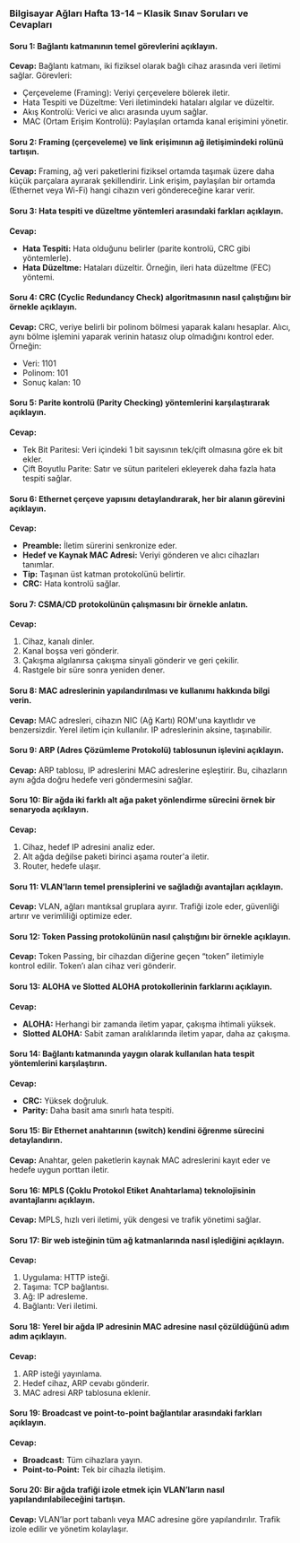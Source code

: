 ### Bilgisayar Ağları Hafta 13-14 – Klasik Sınav Soruları ve Cevapları

#### Soru 1: Bağlantı katmanının temel görevlerini açıklayın.
**Cevap:** Bağlantı katmanı, iki fiziksel olarak bağlı cihaz arasında veri iletimi sağlar. Görevleri:
- Çerçeveleme (Framing): Veriyi çerçevelere bölerek iletir.
- Hata Tespiti ve Düzeltme: Veri iletimindeki hataları algılar ve düzeltir.
- Akış Kontrolü: Verici ve alıcı arasında uyum sağlar.
- MAC (Ortam Erişim Kontrolü): Paylaşılan ortamda kanal erişimini yönetir.

#### Soru 2: Framing (çerçeveleme) ve link erişimının ağ iletişimindeki rolünü tartışın.
**Cevap:** Framing, ağ veri paketlerini fiziksel ortamda taşımak üzere daha küçük parçalara ayırarak şekillendirir. Link erişim, paylaşılan bir ortamda (Ethernet veya Wi-Fi) hangi cihazın veri göndereceğine karar verir.

#### Soru 3: Hata tespiti ve düzeltme yöntemleri arasındaki farkları açıklayın.
**Cevap:**
- **Hata Tespiti:** Hata olduğunu belirler (parite kontrolü, CRC gibi yöntemlerle).
- **Hata Düzeltme:** Hataları düzeltir. Örneğin, ileri hata düzeltme (FEC) yöntemi.

#### Soru 4: CRC (Cyclic Redundancy Check) algoritmasının nasıl çalıştığını bir örnekle açıklayın.
**Cevap:** CRC, veriye belirli bir polinom bölmesi yaparak kalanı hesaplar. Alıcı, aynı bölme işlemini yaparak verinin hatasız olup olmadığını kontrol eder. Örneğin:
- Veri: 1101
- Polinom: 101
- Sonuç kalan: 10

#### Soru 5: Parite kontrolü (Parity Checking) yöntemlerini karşılaştırarak açıklayın.
**Cevap:**
- Tek Bit Paritesi: Veri içindeki 1 bit sayısının tek/çift olmasına göre ek bit ekler.
- Çift Boyutlu Parite: Satır ve sütun pariteleri ekleyerek daha fazla hata tespiti sağlar.

#### Soru 6: Ethernet çerçeve yapısını detaylandırarak, her bir alanın görevini açıklayın.
**Cevap:**
- **Preamble:** İletim sürerini senkronize eder.
- **Hedef ve Kaynak MAC Adresi:** Veriyi gönderen ve alıcı cihazları tanımlar.
- **Tip:** Taşınan üst katman protokolünü belirtir.
- **CRC:** Hata kontrolü sağlar.

#### Soru 7: CSMA/CD protokolünün çalışmasını bir örnekle anlatın.
**Cevap:**
1. Cihaz, kanalı dinler.
2. Kanal boşsa veri gönderir.
3. Çakışma algılanırsa çakışma sinyali gönderir ve geri çekilir.
4. Rastgele bir süre sonra yeniden dener.

#### Soru 8: MAC adreslerinin yapılandırılması ve kullanımı hakkında bilgi verin.
**Cevap:**
MAC adresleri, cihazın NIC (Ağ Kartı) ROM'una kayıtlıdır ve benzersizdir. Yerel iletim için kullanılır. IP adreslerinin aksine, taşınabilir.

#### Soru 9: ARP (Adres Çözümleme Protokolü) tablosunun işlevini açıklayın.
**Cevap:** ARP tablosu, IP adreslerini MAC adreslerine eşleştirir. Bu, cihazların aynı ağda doğru hedefe veri göndermesini sağlar.

#### Soru 10: Bir ağda iki farklı alt ağa paket yönlendirme sürecini örnek bir senaryoda açıklayın.
**Cevap:**
1. Cihaz, hedef IP adresini analiz eder.
2. Alt ağda değilse paketi birinci aşama router'a iletir.
3. Router, hedefe ulaşır.

#### Soru 11: VLAN’ların temel prensiplerini ve sağladığı avantajları açıklayın.
**Cevap:** VLAN, ağları mantıksal gruplara ayırır. Trafiği izole eder, güvenliği artırır ve verimliliği optimize eder.

#### Soru 12: Token Passing protokolünün nasıl çalıştığını bir örnekle açıklayın.
**Cevap:**
Token Passing, bir cihazdan diğerine geçen “token” iletimiyle kontrol edilir. Token’ı alan cihaz veri gönderir.

#### Soru 13: ALOHA ve Slotted ALOHA protokollerinin farklarını açıklayın.
**Cevap:**
- **ALOHA:** Herhangi bir zamanda iletim yapar, çakışma ihtimali yüksek.
- **Slotted ALOHA:** Sabit zaman aralıklarında iletim yapar, daha az çakışma.

#### Soru 14: Bağlantı katmanında yaygın olarak kullanılan hata tespit yöntemlerini karşılaştırın.
**Cevap:**
- **CRC:** Yüksek doğruluk.
- **Parity:** Daha basit ama sınırlı hata tespiti.

#### Soru 15: Bir Ethernet anahtarının (switch) kendini öğrenme sürecini detaylandırın.
**Cevap:** Anahtar, gelen paketlerin kaynak MAC adreslerini kayıt eder ve hedefe uygun porttan iletir.

#### Soru 16: MPLS (Çoklu Protokol Etiket Anahtarlama) teknolojisinin avantajlarını açıklayın.
**Cevap:** MPLS, hızlı veri iletimi, yük dengesi ve trafik yönetimi sağlar.

#### Soru 17: Bir web isteğinin tüm ağ katmanlarında nasıl işlediğini açıklayın.
**Cevap:**
1. Uygulama: HTTP isteği.
2. Taşıma: TCP bağlantısı.
3. Ağ: IP adresleme.
4. Bağlantı: Veri iletimi.

#### Soru 18: Yerel bir ağda IP adresinin MAC adresine nasıl çözüldüğünü adım adım açıklayın.
**Cevap:**
1. ARP isteği yayınlama.
2. Hedef cihaz, ARP cevabı gönderir.
3. MAC adresi ARP tablosuna eklenir.

#### Soru 19: Broadcast ve point-to-point bağlantılar arasındaki farkları açıklayın.
**Cevap:**
- **Broadcast:** Tüm cihazlara yayın.
- **Point-to-Point:** Tek bir cihazla iletişim.

#### Soru 20: Bir ağda trafiği izole etmek için VLAN’ların nasıl yapılandırılabileceğini tartışın.
**Cevap:** VLAN’lar port tabanlı veya MAC adresine göre yapılandırılır. Trafik izole edilir ve yönetim kolaylaşır.

